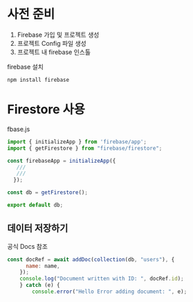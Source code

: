 # 사전 준비

<ol>
  <li/> Firebase 가입 및 프로젝트 생성
  <li/> 프로젝트 Config 파일 생성
  <li/> 프로젝트 내 firebase 인스톨
</ol>

firebase 설치
```
npm install firebase
```


# Firestore 사용
fbase.js
```javascript
import { initializeApp } from 'firebase/app';
import { getFirestore } from "firebase/firestore";

const firebaseApp = initializeApp({
   ///
   ///
  });

const db = getFirestore();

export default db;
```

## 데이터 저장하기

공식 Docs 참조

```javascript
const docRef = await addDoc(collection(db, "users"), {
      name: name,
    });
    console.log("Document written with ID: ", docRef.id);
    } catch (e) {
        console.error("Hello Error adding document: ", e);
```
